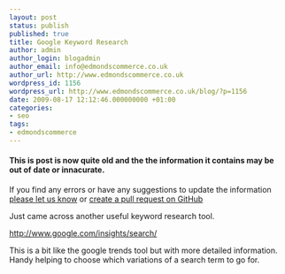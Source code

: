 ```yaml
---
layout: post
status: publish
published: true
title: Google Keyword Research
author: admin
author_login: blogadmin
author_email: info@edmondscommerce.co.uk
author_url: http://www.edmondscommerce.co.uk
wordpress_id: 1156
wordpress_url: http://www.edmondscommerce.co.uk/blog/?p=1156
date: 2009-08-17 12:12:46.000000000 +01:00
categories:
- seo
tags:
- edmondscommerce
---
```

<div class="oldpost"><h4>This is post is now quite old and the the information it contains may be out of date or innacurate.</h4>
<p>
If you find any errors or have any suggestions to update the information <a href="http://edmondscommerce.github.io/contact-us/index.html">please let us know</a>
or <a href="https://github.com/edmondscommerce/edmondscommerce.github.io">create a pull request on GitHub</a>
</p>
</div>
Just came across another useful keyword research tool. 

<a href="http://www.google.com/insights/search/">http://www.google.com/insights/search/</a>

This is a bit like the google trends tool but with more detailed information. Handy helping to choose which variations of a search term to go for.


